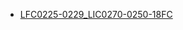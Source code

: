 * [LFC0225-0229_LIC0270-0250-18FC](lfc0225-0229_lic0270-0250-18fc/LFC0225-0229_LIC0270-0250-18FC.md)
